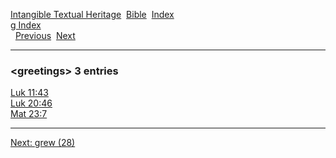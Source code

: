[Intangible Textual Heritage](../../index)  [Bible](../index) 
[Index](index)   
[g Index](_g_)  
  [Previous](c04935)  [Next](c04937) 

------------------------------------------------------------------------

### &lt;greetings&gt; 3 entries

[Luk 11:43](../kjv/luk011.htm#043)  
[Luk 20:46](../kjv/luk020.htm#046)  
[Mat 23:7](../kjv/mat023.htm#007)  

------------------------------------------------------------------------

[Next: grew (28)](c04937)

